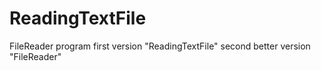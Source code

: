 # ReadingTextFile
FileReader program 
first version "ReadingTextFile"
second better version "FileReader"
